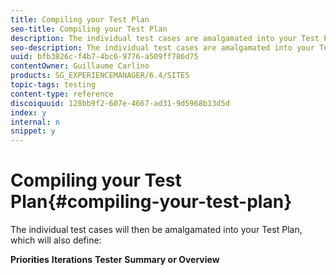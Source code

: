 ```yaml
---
title: Compiling your Test Plan
seo-title: Compiling your Test Plan
description: The individual test cases are amalgamated into your Test Plan
seo-description: The individual test cases are amalgamated into your Test Plan
uuid: bfb3826c-f4b7-4bc6-9776-a509ff786d75
contentOwner: Guillaume Carlino
products: SG_EXPERIENCEMANAGER/6.4/SITES
topic-tags: testing
content-type: reference
discoiquuid: 128bb9f2-607e-4667-ad31-9d5968b13d5d
index: y
internal: n
snippet: y
---
```


# Compiling your Test Plan{#compiling-your-test-plan}

The individual test cases will then be amalgamated into your Test Plan, which will also define:

**Priorities**
**Iterations** **Tester** **Summary or Overview** 
